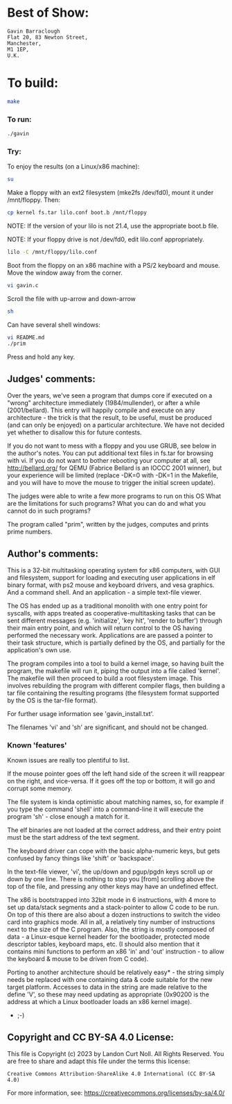 # Best of Show:

    Gavin Barraclough
    Flat 20, 83 Newton Street,
    Manchester,
    M1 1EP,
    U.K.


# To build:

```sh
make
```

### To run:

```sh
./gavin
```

### Try:

To enjoy the results (on a Linux/x86 machine):

```sh
su
```

Make a floppy with an ext2 filesystem (mke2fs /dev/fd0),  mount it under /mnt/floppy.
Then:


```sh
cp kernel fs.tar lilo.conf boot.b /mnt/floppy
```

NOTE: If the version of your lilo is not 21.4, use the appropriate boot.b file.

NOTE: If your floppy drive is not /dev/fd0, edit lilo.conf appropriately.

```sh
lilo -C /mnt/floppy/lilo.conf
```

Boot from the floppy on an x86 machine with a PS/2 keyboard and mouse.
Move the window away from the corner.

```sh
vi gavin.c
```

Scroll the file with up-arrow and down-arrow

```sh
sh
```

Can have several shell windows:

```sh
vi README.md
./prim
```

Press and hold any key.

## Judges' comments:

Over the years, we've seen a program that dumps core
if executed on a "wrong" architecture immediately (1984/mullender),
or after a while (2001/bellard). This entry will happily compile and
execute on any architecture - the trick is that the result, to be useful,
must be produced (and can only be enjoyed) on a particular architecture.
We have not decided yet whether to disallow this for future contests.

If you do not want to mess with a floppy and you use GRUB, see below
in the author's notes.
You can put additional text files in fs.tar for browsing with vi.
If you do not want to bother rebooting your computer at all,
see http://bellard.org/ for QEMU (Fabrice Bellard is an IOCCC 2001 winner),
but your experience will be limited (replace -DK=0 with -DK=1 in the Makefile,
and you will have to move the mouse to trigger the initial screen update).

The judges were able to write a few more programs to run on this OS
What are the limitations for such programs?
What you can do and what you cannot do in such programs?

The program called "prim", written by the judges,
computes and prints prime numbers.

## Author's comments:

This is a 32-bit multitasking operating system for x86 computers,
with GUI and filesystem, support for loading and executing user
applications in elf binary format, with ps2 mouse and keyboard drivers,
and vesa graphics.  And a command shell.  And an application -
a simple text-file viewer.

The OS has ended up as a traditional monolith with one entry point
for syscalls, with apps treated as cooperative-multitasking tasks
that can be sent different messages (e.g. 'initialize', 'key hit',
'render to buffer') through their main entry point, and which will
return control to the OS having performed the necessary work.
Applications are are passed a pointer to their task structure,
which is partially defined by the OS, and partially for
the application's own use.

The program compiles into a tool to build a kernel image,
so having built the program, the makefile will run it,
piping the output into a file called 'kernel'.
The makefile will then proceed to build a root filesystem image.
This involves rebuilding the program with different compiler flags,
then building a tar file containing the resulting programs
(the filesystem format supported by the OS is the tar-file format).

For further usage information see 'gavin_install.txt'.

The filenames 'vi' and 'sh' are significant, and should not be changed.

### Known 'features'

Known issues are really too plentiful to list.

If the mouse pointer goes off the left hand side of the screen
it will reappear on the right, and vice-versa.
If it goes off the top or bottom, it will go and corrupt some memory.

The file system is kinda optimistic about matching names, so,
for example if you type the command 'shell' into a command-line
it will execute the program 'sh' - close enough a match for it.

The elf binaries are not loaded at the correct address,
and their entry point must be the start address of the text segment.

The keyboard driver can cope with the basic alpha-numeric keys,
but gets confused by fancy things like 'shift' or 'backspace'.

In the text-file viewer, 'vi', the up/down and pgup/pgdn keys
scroll up or down by one line.  There is nothing to stop you
[from] scrolling above the top of the file, and pressing any
other keys may have an undefined effect.

The x86 is bootstrapped into 32bit mode in 6 instructions,
with 4 more to set up data/stack segments and a stack-pointer
to allow C code to be run.  On top of this there are also about
a dozen instructions to switch the video card into graphics mode.
All in all, a relatively tiny number of instructions next to
the size of the C program.  Also, the string is mostly composed
of data - a Linux-esque kernel header for the bootloader,
protected mode descriptor tables, keyboard maps, etc.
(I should also mention that it contains mini functions
to perform an x86 'in' and 'out' instruction - to allow
the keyboard & mouse to be driven from C code).

Porting to another architecture should be relatively easy* -
the string simply needs be replaced with one containing
data & code suitable for the new target platform.
Accesses to data in the string are made relative to the define 'V',
so these may need updating as appropriate (0x90200 is the address
at which a Linux bootloader loads an x86 kernel image).

* ;-)

## Copyright and CC BY-SA 4.0 License:

This file is Copyright (c) 2023 by Landon Curt Noll.  All Rights Reserved.
You are free to share and adapt this file under the terms this license:

    Creative Commons Attribution-ShareAlike 4.0 International (CC BY-SA 4.0)

For more information, see: https://creativecommons.org/licenses/by-sa/4.0/
